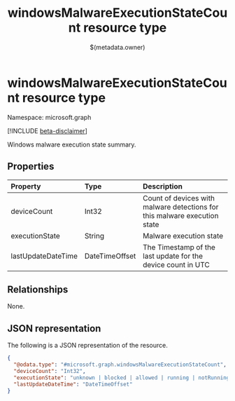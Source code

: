 ﻿---
title: "windowsMalwareExecutionStateCount resource type"
description: "Windows malware execution state summary."
localization_priority: Normal
author: "$(metadata.owner)"
ms.prod: ""
doc_type: "resourcePageType"
---

# windowsMalwareExecutionStateCount resource type

Namespace: microsoft.graph

[!INCLUDE [beta-disclaimer](../../includes/beta-disclaimer.md)]

Windows malware execution state summary.

## Properties

| Property           | Type           | Description                                                               |
| :----------------- | :------------- | :------------------------------------------------------------------------ |
| deviceCount        | Int32          | Count of devices with malware detections for this malware execution state |
| executionState     | String         | Malware execution state                                                   |
| lastUpdateDateTime | DateTimeOffset | The Timestamp of the last update for the device count in UTC              |

## Relationships

None.

## JSON representation

The following is a JSON representation of the resource.

<!-- {
  "blockType": "resource",
  "@odata.type": "microsoft.graph.windowsMalwareExecutionStateCount",
}
-->

```json
{
  "@odata.type": "#microsoft.graph.windowsMalwareExecutionStateCount",
  "deviceCount": "Int32",
  "executionState": "unknown | blocked | allowed | running | notRunning",
  "lastUpdateDateTime": "DateTimeOffset"
}
```